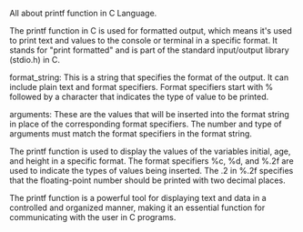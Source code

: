 All about printf function in C Language.

The printf function in C is used for formatted output, which means it's used to print text and values to the console or terminal in a specific format. It stands for "print formatted" and is part of the standard input/output library (stdio.h) in C.

format_string: This is a string that specifies the format of the output. It can include plain text and format specifiers. Format specifiers start with % followed by a character that indicates the type of value to be printed.

arguments: These are the values that will be inserted into the format string in place of the corresponding format specifiers. The number and type of arguments must match the format specifiers in the format string.

The printf function is used to display the values of the variables initial, age, and height in a specific format. The format specifiers %c, %d, and %.2f are used to indicate the types of values being inserted. The .2 in %.2f specifies that the floating-point number should be printed with two decimal places.

The printf function is a powerful tool for displaying text and data in a controlled and organized manner, making it an essential function for communicating with the user in C programs.